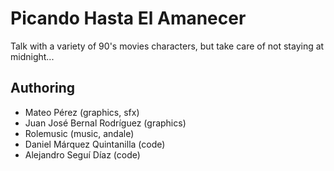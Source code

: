 
# Picando Hasta El Amanecer

Talk with a variety of 90's movies characters, but take care of not staying at midnight...

## Authoring

* Mateo Pérez (graphics, sfx)
* Juan José Bernal Rodríguez (graphics)
* Rolemusic (music, andale)
* Daniel Márquez Quintanilla (code)
* Alejandro Seguí Díaz (code)
